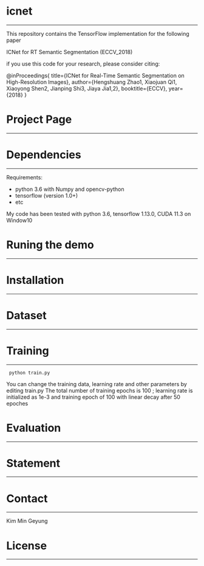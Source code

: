 # icnet
-------------------------------------------------------------------------------------------------------
This repository contains the TensorFlow implementation for the following paper

ICNet for RT Semantic Segmentation (ECCV_2018)

if you use this code for your research, please consider citing:

  @inProceedings{
    title={ICNet for Real-Time Semantic Segmentation on High-Resolution Images},
    author={Hengshuang Zhao1, Xiaojuan Qi1, Xiaoyong Shen2, Jianping Shi3, Jiaya Jia1,2},
    booktitle={ECCV},
    year={2018}
   }

# Project Page
-------------------------------------------------------------------------------------------------------
# Dependencies
-------------------------------------------------------------------------------------------------------
Requirements:
<ul>
  <li>python 3.6 with Numpy and opencv-python </li>
  <li>tensorflow (version 1.0+) </li>
  <li>etc</li>
</ul>

My code has been tested with python 3.6, tensorflow 1.13.0, CUDA 11.3 on Window10 


# Runing the demo
-------------------------------------------------------------------------------------------------------
# Installation
-------------------------------------------------------------------------------------------------------
# Dataset
-------------------------------------------------------------------------------------------------------
# Training
-------------------------------------------------------------------------------------------------------
  <code> python train.py </code>

You can change the training data, learning rate and other parameters by editing train.py
The total number of training epochs is 100 ; learning rate is initialized as 1e-3
and training epoch of 100 with linear decay after 50 epoches

# Evaluation
-------------------------------------------------------------------------------------------------------
# Statement
-------------------------------------------------------------------------------------------------------
# Contact 
-------------------------------------------------------------------------------------------------------
Kim Min Geyung 


# License 
-------------------------------------------------------------------------------------------------------




